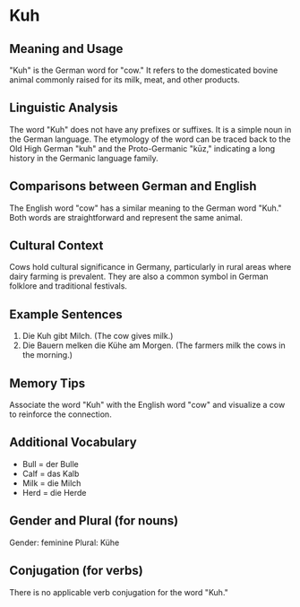# Kuh
## Meaning and Usage
"Kuh" is the German word for "cow." It refers to the domesticated bovine animal commonly raised for its milk, meat, and other products.

## Linguistic Analysis
The word "Kuh" does not have any prefixes or suffixes. It is a simple noun in the German language. The etymology of the word can be traced back to the Old High German "kuh" and the Proto-Germanic "kūz," indicating a long history in the Germanic language family.

## Comparisons between German and English
The English word "cow" has a similar meaning to the German word "Kuh." Both words are straightforward and represent the same animal.

## Cultural Context
Cows hold cultural significance in Germany, particularly in rural areas where dairy farming is prevalent. They are also a common symbol in German folklore and traditional festivals.

## Example Sentences
1. Die Kuh gibt Milch. (The cow gives milk.)
2. Die Bauern melken die Kühe am Morgen. (The farmers milk the cows in the morning.)

## Memory Tips
Associate the word "Kuh" with the English word "cow" and visualize a cow to reinforce the connection.

## Additional Vocabulary
- Bull = der Bulle
- Calf = das Kalb
- Milk = die Milch
- Herd = die Herde

## Gender and Plural (for nouns)
Gender: feminine
Plural: Kühe

## Conjugation (for verbs)
There is no applicable verb conjugation for the word "Kuh."
